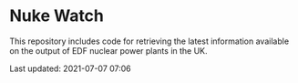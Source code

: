 # Nuke Watch

This repository includes code for retrieving the latest information available on the output of EDF nuclear power plants in the UK.

Last updated: 2021-07-07 07:06